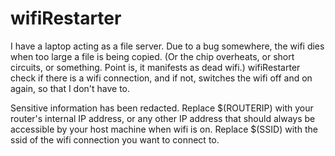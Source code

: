 # wifiRestarter
I have a laptop acting as a file server. Due to a bug somewhere, the wifi dies when too large a file is being copied. (Or the chip overheats, or short circuits, or something. Point is, it manifests as dead wifi.) wifiRestarter check if there is a wifi connection, and if not, switches the wifi off and on again, so that I don't have to.

Sensitive information has been redacted. Replace $(ROUTERIP) with your router's internal IP address, or any other IP address that should always be accessible by your host machine when wifi is on. Replace $(SSID) with the ssid of the wifi connection you want to connect to.
